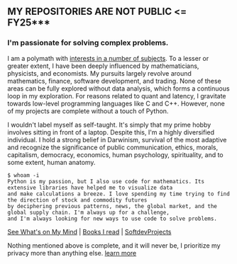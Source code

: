 ## MY REPOSITORIES ARE NOT PUBLIC <= FY25***


### I'm passionate for solving complex problems.

I am a polymath with [interests in a number of subjects](./images/subjects.png). To a lesser or greater extent, I have been deeply influenced by mathematicians, physicists, and economists. My pursuits largely revolve around mathematics, finance, software development, and trading. None of these areas can be fully explored without data analysis, which forms a continuous loop in my exploration. For reasons related to quant and latency, I gravitate towards low-level programming languages like C and C++. However, none of my projects are complete without a touch of Python.

I wouldn't label myself as self-taught. It's simply that my prime hobby involves sitting in front of a laptop. Despite this, I'm a highly diversified individual. I hold a strong belief in Darwinism, survival of the most adaptive and recognize the significance of public communication, ethics, morals, capitalism, democracy, economics, human psychology, spirituality, and to some extent, human anatomy.



    $ whoam -i
    Python is my passion, but I also use code for mathematics. Its extensive libraries have helped me to visualize data
    and make calculations a breeze. I love spending my time trying to find the direction of stock and commodity futures
    by deciphering previous patterns, news, the global market, and the global supply chain. I'm always up for a challenge,
    and I'm always looking for new ways to use code to solve problems.




 [See What's on My Mind](https://1darshanpatil.github.io/blog) |
[Books I read](https://drshnp.com/books.html) | [SoftdevProjects](https://drshnp.com/currentproj.html)


Nothing mentioned above is complete, and it will never be, I prioritize my privacy more than anything else. [learn more](https://1darshanpatil.github.io/blog/privacyFolds/crudeprivacy.html)
